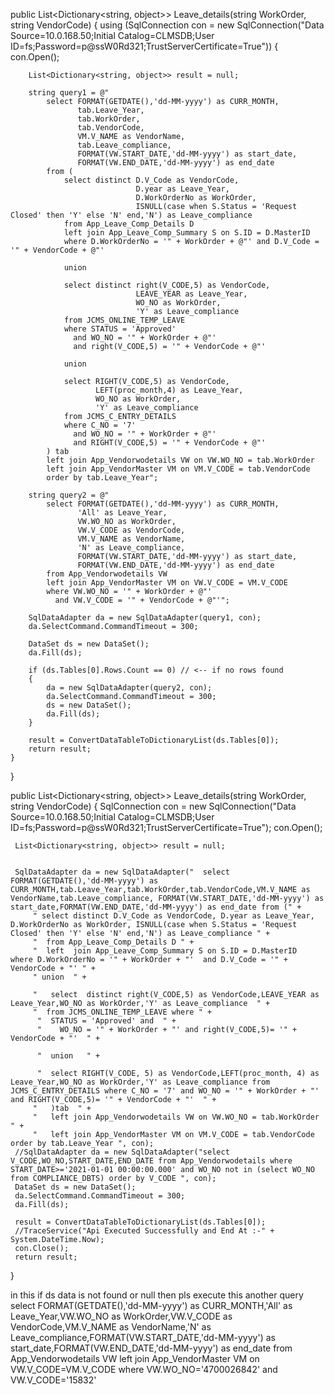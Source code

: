 public List<Dictionary<string, object>> Leave_details(string WorkOrder, string VendorCode)
{
    using (SqlConnection con = new SqlConnection("Data Source=10.0.168.50;Initial Catalog=CLMSDB;User ID=fs;Password=p@ssW0Rd321;TrustServerCertificate=True"))
    {
        con.Open();

        List<Dictionary<string, object>> result = null;

        string query1 = @"
            select FORMAT(GETDATE(),'dd-MM-yyyy') as CURR_MONTH,
                   tab.Leave_Year,
                   tab.WorkOrder,
                   tab.VendorCode,
                   VM.V_NAME as VendorName,
                   tab.Leave_compliance,
                   FORMAT(VW.START_DATE,'dd-MM-yyyy') as start_date,
                   FORMAT(VW.END_DATE,'dd-MM-yyyy') as end_date
            from (
                select distinct D.V_Code as VendorCode,
                                D.year as Leave_Year,
                                D.WorkOrderNo as WorkOrder,
                                ISNULL(case when S.Status = 'Request Closed' then 'Y' else 'N' end,'N') as Leave_compliance
                from App_Leave_Comp_Details D
                left join App_Leave_Comp_Summary S on S.ID = D.MasterID
                where D.WorkOrderNo = '" + WorkOrder + @"' and D.V_Code = '" + VendorCode + @"'

                union

                select distinct right(V_CODE,5) as VendorCode,
                                LEAVE_YEAR as Leave_Year,
                                WO_NO as WorkOrder,
                                'Y' as Leave_compliance
                from JCMS_ONLINE_TEMP_LEAVE
                where STATUS = 'Approved'
                  and WO_NO = '" + WorkOrder + @"'
                  and right(V_CODE,5) = '" + VendorCode + @"'

                union

                select RIGHT(V_CODE,5) as VendorCode,
                       LEFT(proc_month,4) as Leave_Year,
                       WO_NO as WorkOrder,
                       'Y' as Leave_compliance
                from JCMS_C_ENTRY_DETAILS
                where C_NO = '7'
                  and WO_NO = '" + WorkOrder + @"'
                  and RIGHT(V_CODE,5) = '" + VendorCode + @"'
            ) tab
            left join App_Vendorwodetails VW on VW.WO_NO = tab.WorkOrder
            left join App_VendorMaster VM on VM.V_CODE = tab.VendorCode
            order by tab.Leave_Year";

        string query2 = @"
            select FORMAT(GETDATE(),'dd-MM-yyyy') as CURR_MONTH,
                   'All' as Leave_Year,
                   VW.WO_NO as WorkOrder,
                   VW.V_CODE as VendorCode,
                   VM.V_NAME as VendorName,
                   'N' as Leave_compliance,
                   FORMAT(VW.START_DATE,'dd-MM-yyyy') as start_date,
                   FORMAT(VW.END_DATE,'dd-MM-yyyy') as end_date
            from App_Vendorwodetails VW
            left join App_VendorMaster VM on VW.V_CODE = VM.V_CODE
            where VW.WO_NO = '" + WorkOrder + @"'
              and VW.V_CODE = '" + VendorCode + @"'";

        SqlDataAdapter da = new SqlDataAdapter(query1, con);
        da.SelectCommand.CommandTimeout = 300;

        DataSet ds = new DataSet();
        da.Fill(ds);

        if (ds.Tables[0].Rows.Count == 0) // <-- if no rows found
        {
            da = new SqlDataAdapter(query2, con);
            da.SelectCommand.CommandTimeout = 300;
            ds = new DataSet();
            da.Fill(ds);
        }

        result = ConvertDataTableToDictionaryList(ds.Tables[0]);
        return result;
    }
}

 
 
 
 public List<Dictionary<string, object>> Leave_details(string WorkOrder, string VendorCode)
 {
     SqlConnection con = new SqlConnection("Data Source=10.0.168.50;Initial Catalog=CLMSDB;User ID=fs;Password=p@ssW0Rd321;TrustServerCertificate=True");
     con.Open();

     List<Dictionary<string, object>> result = null;


     SqlDataAdapter da = new SqlDataAdapter("  select FORMAT(GETDATE(),'dd-MM-yyyy') as CURR_MONTH,tab.Leave_Year,tab.WorkOrder,tab.VendorCode,VM.V_NAME as VendorName,tab.Leave_compliance, FORMAT(VW.START_DATE,'dd-MM-yyyy') as start_date,FORMAT(VW.END_DATE,'dd-MM-yyyy') as end_date from (" +
         " select distinct D.V_Code as VendorCode, D.year as Leave_Year, D.WorkOrderNo as WorkOrder, ISNULL(case when S.Status = 'Request Closed' then 'Y' else 'N' end,'N') as Leave_compliance " +
         "  from App_Leave_Comp_Details D " +
         "  left  join App_Leave_Comp_Summary S on S.ID = D.MasterID   where D.WorkOrderNo = '" + WorkOrder + "'  and D.V_Code = '" + VendorCode + "' " +
         " union  " +

         "   select  distinct right(V_CODE,5) as VendorCode,LEAVE_YEAR as Leave_Year,WO_NO as WorkOrder,'Y' as Leave_compliance  " +
         "  from JCMS_ONLINE_TEMP_LEAVE where " +
          "  STATUS = 'Approved' and  " +
          "    WO_NO = '" + WorkOrder + "' and right(V_CODE,5)= '" + VendorCode + "'  " +

          "  union   " +

          "  select RIGHT(V_CODE, 5) as VendorCode,LEFT(proc_month, 4) as Leave_Year,WO_NO as WorkOrder,'Y' as Leave_compliance from JCMS_C_ENTRY_DETAILS where C_NO = '7' and WO_NO = '" + WorkOrder + "' and RIGHT(V_CODE,5)= '" + VendorCode + "'  " +
         "   )tab  " +
         "   left join App_Vendorwodetails VW on VW.WO_NO = tab.WorkOrder  " +
         "   left join App_VendorMaster VM on VM.V_CODE = tab.VendorCode  order by tab.Leave_Year ", con);
     //SqlDataAdapter da = new SqlDataAdapter("select  V_CODE,WO_NO,START_DATE,END_DATE from App_Vendorwodetails where START_DATE>='2021-01-01 00:00:00.000' and WO_NO not in (select WO_NO from COMPLIANCE_DBTS) order by V_CODE ", con);
     DataSet ds = new DataSet();
     da.SelectCommand.CommandTimeout = 300;
     da.Fill(ds);

     result = ConvertDataTableToDictionaryList(ds.Tables[0]);
     //TraceService("Api Executed Successfully and End At :-" + System.DateTime.Now);
     con.Close();
     return result;

 }

in this if ds data is not found or null then pls execute this another query    select FORMAT(GETDATE(),'dd-MM-yyyy') as CURR_MONTH,'All' as Leave_Year,VW.WO_NO as WorkOrder,VW.V_CODE as VendorCode,VM.V_NAME as VendorName,'N' as Leave_compliance,FORMAT(VW.START_DATE,'dd-MM-yyyy') as start_date,FORMAT(VW.END_DATE,'dd-MM-yyyy') as end_date    from App_Vendorwodetails VW left join App_VendorMaster VM on VW.V_CODE=VM.V_CODE  where VW.WO_NO='4700026842' and VW.V_CODE='15832'
